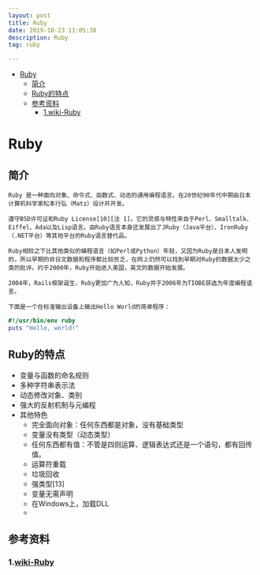 ```yaml
---
layout: post
title: Ruby
date: 2019-10-23 11:05:38
description: Ruby
tag: ruby

---
```

- [Ruby](#ruby)
  - [简介](#简介)
  - [Ruby的特点](#ruby的特点)
  - [参考资料](#参考资料)
    - [1.wiki-Ruby](#1wiki-ruby)

# Ruby
## 简介
    Ruby 是一种面向对象、命令式、函数式、动态的通用编程语言。在20世纪90年代中期由日本计算机科学家松本行弘（Matz）设计并开发。

    遵守BSD许可证和Ruby License[10][注 1]。它的灵感与特性来自于Perl、Smalltalk、Eiffel、Ada以及Lisp语言。由Ruby语言本身还发展出了JRuby（Java平台）、IronRuby（.NET平台）等其他平台的Ruby语言替代品。

    Ruby相较之下比其他类似的编程语言（如Perl或Python）年轻，又因为Ruby是日本人发明的，所以早期的非日文数据和程序都比较贫乏，在网上仍然可以找到早期对Ruby的数据太少之类的批评。约于2000年，Ruby开始进入美国，英文的数据开始发展。

    2004年，Rails框架诞生，Ruby更加广为人知，Ruby并于2006年为TIOBE获选为年度编程语言。

    下面是一个在标准输出设备上输出Hello World的简单程序：
```ruby
#!/usr/bin/env ruby
puts "Hello, world!"
```
## Ruby的特点
+ 变量与函数的命名规则
+ 多种字符串表示法
+ 动态修改对象、类别
+ 强大的反射机制与元编程
+ 其他特色
  + 完全面向对象：任何东西都是对象，没有基础类型
  + 变量没有类型（动态类型）
  + 任何东西都有值：不管是四则运算、逻辑表达式还是一个语句，都有回传值。
  + 运算符重载
  + 垃圾回收
  + 强类型[13]
  + 变量无需声明
  + 在Windows上，加载DLL
  + 
## 参考资料
### 1.[wiki-Ruby](https://zh.wikipedia.org/wiki/Ruby)